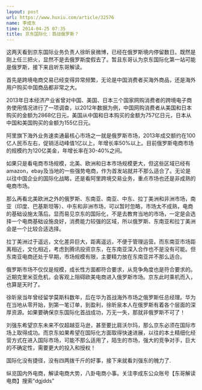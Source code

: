 ```yaml
---
layout: post
url: https://www.huxiu.com/article/32576
name: 李成东
time: 2014-04-25 07:35
title: 京东国际化：首战俄罗斯？
---
```

这两天看到京东国际业务负责人徐昕泉微博，已经在俄罗斯境内停留数日。既然是刚上任三把火，显然不是去俄罗斯度假去了。暂且东哥认为京东国际化第一站可能是俄罗斯，接下来且听东哥解读。

首先是跨境电商交易已经变得异常频繁，无论是中国消费者买海外商品，还是海外用户购买中国商品都非常之大。

2013年日本经济产业省曾对中国、美国、日本三个国家网购消费者的跨境电子商务使用情况进行了一项调查，以2012年数据为例，中国网购消费者从美国和日本购买的金额为2868亿日元，美国从中国和日本购买的金额为757亿日元，日本从中国和美国购买的金额为155亿日元。

阿里旗下海外业务速卖通最核心市场之一就是俄罗斯市场，2013年成交额约在100亿人民币左右，促销活动峰值1亿以上，年增长率50%以上。目前俄罗斯电商市场的规模约为120亿美金，年增长率在30-40%之间。

如果只是看电商市场规模，北美、欧洲和日本市场规模更大，但这些区域已经有amazon，ebay及当地的一些强势电商，作为首发站就并不那么适合了。无论是以往中国企业的国际化战略，还是看阿里跨境交易业务，重点市场也还是非成熟的电商市场。

那么再看北美欧洲之外的俄罗斯、东南亚、南亚、中东、拉丁美洲和非洲市场，南亚（印度、巴基斯坦等）、中东和非洲市场，可以暂时忽略，市场太不成熟，电商的基础设施太落后。显而易见京东的国际化，不是去教育当地的市场，一定是会选择一个电商基础设施良好，消费能力较强的区域，所以俄罗斯、东南亚和拉丁美洲会是一个比较合适选择。

拉丁美洲过于遥远，文化差异巨大，距离遥远，不便于管理运营。而东南亚市场距离相近，文化相近，考虑到腾讯投资京东，在东南亚深入合作也不是没有可能。但东南亚电商还处于早期，市场规模有限，主要精力放在东南亚并不那么适合。

俄罗斯市场不仅仅是规模，成长性方面都符合要求，从竞争角度也是符合要求的。近期克里米亚危机，会客观上阻碍欧美电商进入俄罗斯市场。京东此时乘机而入，也算是天时了。

徐昕泉当年曾经留学莫斯科数年，后在华为首战海外市场之俄罗斯任总经理。华为在当地从零开始，到第一笔订单，到盈利，徐昕泉本人在俄罗斯有着各个层面的深厚资源。如果要确保京东国际化首战成功，万无一失，那就非俄罗斯不可了！

刘强东希望京东未来不仅超越亚马逊，甚至要比肩沃尔玛，那么京东必须在国际市场上取得成功。而京东如果希望在国际化方面取得快速进展，以往的本土精细化经营方式在进入国际市场，可能不那么适用了，陌生的市场，强大的竞争对手，巨大的不确定性，需要更大的投入和授权！

国际化没有捷径，没有四两拨千斤的好事，接下来就看刘强东的魄力了.

纵览国内外电商，解读电商大势，八卦电商小事。关注李成东公众账号【东哥解读电商】搜索“dgjdds”

